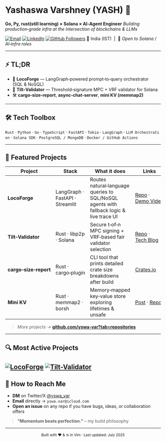 # Yashaswa Varshney (YASH) 🚀

**Go, Py, rust(still learning) × Solana × AI‑Agent Engineer**
*Building production‑grade infra at the intersection of blockchains & LLMs*

[![Email](https://img.shields.io/badge/email-yswa.var%40icloud.com-informational?style=flat\&logo=gmail)](mailto:yswa.var@icloud.com)
[![LinkedIn](https://img.shields.io/badge/LinkedIn-Yashaswa%20Varshney-blue?logo=linkedin)](https://linkedin.com/in/yashaswa-varshney)
[![GitHub Followers](https://img.shields.io/github/followers/yswa-var?label=Follow\&style=social)](https://github.com/yswa-var)
📍 India (IST)  |  🎯 *Open to Solana / AI‑infra roles*

---

## ⚡️ TL;DR

* 👷 **LocoForge** — LangGraph‑powered prompt‑to‑query orchestrator (SQL & NoSQL)
* 🔑 **Tilt‑Validator** — Threshold‑signature MPC + VRF validator for Solana
* 🛠️ **cargo‑size‑report**, **async‑chat‑server**, **mini KV (memmap2)**

---

## 🛠️ Tech Toolbox

`Rust` · `Python` · `Go` · `TypeScript` · `FastAPI` · `Tokio` · `LangGraph` · `LLM Orchestration` · `Solana SDK` · `PostgreSQL / MongoDB` · `Docker / GitHub Actions`

---

## 🚀 Featured Projects

| Project               | Stack                           | What it does                                                                            | Links                                                               |
| --------------------- | ------------------------------- | --------------------------------------------------------------------------------------- | ------------------------------------------------------------------- |
| **LocoForge**         | LangGraph · FastAPI · Streamlit | Routes natural‑language queries to SQL/NoSQL agents with fallback logic & live trace UI | [Repo](https://github.com/yswa-var/locoforge) · [Demo Video](#)     |
| **Tilt‑Validator**    | Rust · libp2p · Solana          | Secure t‑of‑n MPC signing + VRF‑based fair validator selection                          | [Repo](https://github.com/yswa-var/tilt-validator) · [Tech Blog](#) |
| **cargo‑size‑report** | Rust · cargo‑plugin             | CLI tool that prints detailed crate size breakdowns after build                         | [Crates.io](https://crates.io/crates/cargo-size-report)             |
| **Mini KV**           | Rust · memmap2 · borsh          | Memory‑mapped key‑value store exploring lifetimes & unsafe                              | [Post](#) · [Repo](https://github.com/yswa-var/mini-kv)             |

> *More projects →* **[github.com/yswa-var?tab=repositories](https://github.com/yswa-var?tab=repositories)**

---
## 🔍 Most Active Projects
[![LocoForge](https://github-readme-stats.vercel.app/api/pin/?username=yswa-var&repo=locoforge&theme=tokyonight)](https://github.com/yswa-var/locoforge)
[![Tilt-Validator](https://github-readme-stats.vercel.app/api/pin/?username=yswa-var&repo=tilt-validator&theme=tokyonight)](https://github.com/yswa-var/tilt-validator)
---

## 🤝 How to Reach Me

* **DM** on Twitter/X [@yswa\_var](https://twitter.com/yswa_var)
* **Email** directly → `yswa.var@icloud.com`
* **Open an issue** on any repo if you have bugs, ideas, or collaboration offers

> **“Momentum beats perfection.”** – my build philosophy

---

<p align="center"><sub>Built with ❤️ & ☕ in Vim · Last updated: July 2025</sub></p>
